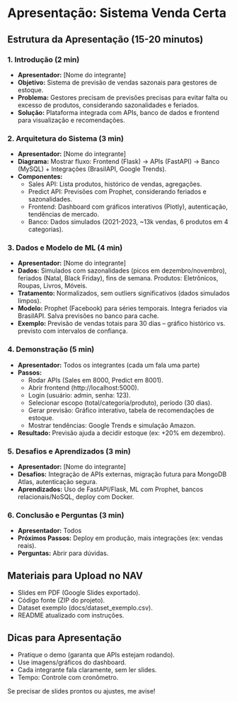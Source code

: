 # Apresentação: Sistema Venda Certa

## Estrutura da Apresentação (15-20 minutos)

### 1. Introdução (2 min)
- **Apresentador:** [Nome do integrante]
- **Objetivo:** Sistema de previsão de vendas sazonais para gestores de estoque.
- **Problema:** Gestores precisam de previsões precisas para evitar falta ou excesso de produtos, considerando sazonalidades e feriados.
- **Solução:** Plataforma integrada com APIs, banco de dados e frontend para visualização e recomendações.

### 2. Arquitetura do Sistema (3 min)
- **Apresentador:** [Nome do integrante]
- **Diagrama:** Mostrar fluxo: Frontend (Flask) → APIs (FastAPI) → Banco (MySQL) + Integrações (BrasilAPI, Google Trends).
- **Componentes:**
  - Sales API: Lista produtos, histórico de vendas, agregações.
  - Predict API: Previsões com Prophet, considerando feriados e sazonalidades.
  - Frontend: Dashboard com gráficos interativos (Plotly), autenticação, tendências de mercado.
  - Banco: Dados simulados (2021-2023, ~13k vendas, 6 produtos em 4 categorias).

### 3. Dados e Modelo de ML (4 min)
- **Apresentador:** [Nome do integrante]
- **Dados:** Simulados com sazonalidades (picos em dezembro/novembro), feriados (Natal, Black Friday), fins de semana. Produtos: Eletrônicos, Roupas, Livros, Móveis.
- **Tratamento:** Normalizados, sem outliers significativos (dados simulados limpos).
- **Modelo:** Prophet (Facebook) para séries temporais. Integra feriados via BrasilAPI. Salva previsões no banco para cache.
- **Exemplo:** Previsão de vendas totais para 30 dias – gráfico histórico vs. previsto com intervalos de confiança.

### 4. Demonstração (5 min)
- **Apresentador:** Todos os integrantes (cada um fala uma parte)
- **Passos:**
  - Rodar APIs (Sales em 8000, Predict em 8001).
  - Abrir frontend (http://localhost:5000).
  - Login (usuário: admin, senha: 123).
  - Selecionar escopo (total/categoria/produto), período (30 dias).
  - Gerar previsão: Gráfico interativo, tabela de recomendações de estoque.
  - Mostrar tendências: Google Trends e simulação Amazon.
- **Resultado:** Previsão ajuda a decidir estoque (ex: +20% em dezembro).

### 5. Desafios e Aprendizados (3 min)
- **Apresentador:** [Nome do integrante]
- **Desafios:** Integração de APIs externas, migração futura para MongoDB Atlas, autenticação segura.
- **Aprendizados:** Uso de FastAPI/Flask, ML com Prophet, bancos relacionais/NoSQL, deploy com Docker.

### 6. Conclusão e Perguntas (3 min)
- **Apresentador:** Todos
- **Próximos Passos:** Deploy em produção, mais integrações (ex: vendas reais).
- **Perguntas:** Abrir para dúvidas.

## Materiais para Upload no NAV
- Slides em PDF (Google Slides exportado).
- Código fonte (ZIP do projeto).
- Dataset exemplo (docs/dataset_exemplo.csv).
- README atualizado com instruções.

## Dicas para Apresentação
- Pratique o demo (garanta que APIs estejam rodando).
- Use imagens/gráficos do dashboard.
- Cada integrante fala claramente, sem ler slides.
- Tempo: Controle com cronômetro.

Se precisar de slides prontos ou ajustes, me avise!
